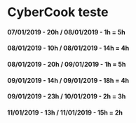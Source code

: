 # CyberCook teste 
#### 07/01/2019 - 20h / 08/01/2019 - 1h     = 5h
#### 08/01/2019 - 10h / 08/01/2019 - 14h    = 4h
#### 08/01/2019 - 20h / 09/01/2019 - 1h     = 5h
#### 09/01/2019 - 14h / 09/01/2019 - 18h    = 4h
#### 09/01/2019 - 23h / 10/01/2019 - 2h     = 3h
#### 11/01/2019 - 13h / 11/01/2019 - 15h    = 2h
